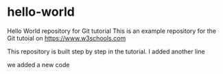 # hello-world

Hello World repository for Git tutorial
This is an example repository for the Git tutoial on https://www.w3schools.com

This repository is built step by step in the tutorial.
I added another line

we added a new code
